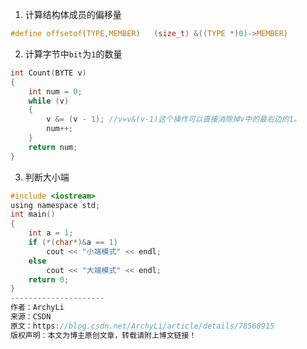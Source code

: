 1. 计算结构体成员的偏移量
```c
#define offsetof(TYPE,MEMBER)   (size_t) &((TYPE *)0)->MEMBER)
```
2. 计算字节中`bit`为`1`的数量
``` c
int Count(BYTE v)
{
    int num = 0;
    while (v)
    {
        v &= (v - 1); //v=v&(v-1)这个操作可以直接消除掉v中的最右边的1。
        num++;
    }
    return num;
}
```
3. 判断大小端
``` c
#include <iostream>
using namespace std;
int main()
{
    int a = 1;
    if (*(char*)&a == 1)
        cout << "小端模式" << endl;
    else
        cout << "大端模式" << endl;
    return 0;
}
--------------------- 
作者：ArchyLi 
来源：CSDN 
原文：https://blog.csdn.net/ArchyLi/article/details/78568915 
版权声明：本文为博主原创文章，转载请附上博文链接！
```
<!--stackedit_data:
eyJoaXN0b3J5IjpbLTE4MjAwNTI2NzQsLTE3ODc5Mjg1NzAsLT
E0MzA4MTgxNjddfQ==
-->